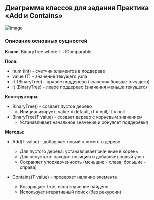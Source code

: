 ## Диаграмма классов для задания Практика «Add и Contains»
![image](https://github.com/user-attachments/assets/e0c5cf04-f9c2-4748-abe3-f2df0e6f7d36)

### Описание основных сущностей

**Класс**: BinaryTree<T> where T : IComparable  

**Поля**:
- num (int) - счетчик элементов в поддереве
- value (T) - значение текущего узла
- rt (BinaryTree<T>) - правое поддерево (значения больше текущего)
- lt (BinaryTree<T>) - левое поддерево (значения меньше текущего)

**Конструкторы**:
- BinaryTree() - создает пустое дерево
   - Инициализирует: value = default, rt = null, lt = null
- BinaryTree(T value) - создает дерево с корневым значением
   - Устанавливает начальное значение и обнуляет поддеревья

**Методы**:
- Add(T value) - добавляет новый элемент в дерево
   - Для пустого дерева: устанавливает значение в корень
   - Для непустого: находит позицию и добавляет новый узел
   - Сохраняет упорядоченность (меньшие - слева, большие - справа)

- Contains(T value) - проверяет наличие элемента
   - Возвращает true, если значение найдено
   - Использует итеративный поиск (без рекурсии)

